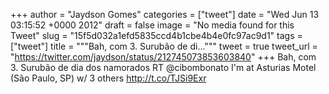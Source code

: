 
+++
author = "Jaydson Gomes"
categories = ["tweet"]
date = "Wed Jun 13 03:15:52 +0000 2012"
draft = false
image = "No media found for this Tweet"
slug = "15f5d032a1efd5835ccd4b1cbe4b4e0fc97ac9d1"
tags = ["tweet"]
title = """Bah, com 3. Surubão de di..."""
tweet = true
tweet_url = "https://twitter.com/jaydson/status/212745073853603840"
+++
Bah, com 3. Surubão de dia dos namorados RT @cibombonato I'm at Asturias Motel (São Paulo, SP) w/ 3 others http://t.co/TJSi9Exr
